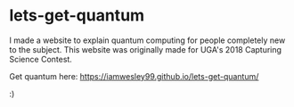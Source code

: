 # lets-get-quantum
I made a website to explain quantum computing for people completely new to the subject. This website 
was originally made for UGA's 2018 Capturing Science Contest.

Get quantum here: https://iamwesley99.github.io/lets-get-quantum/

:)
